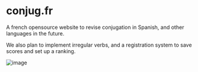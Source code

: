 # conjug.fr

A french opensource website to revise conjugation in Spanish, and other languages in the future.

We also plan to implement irregular verbs, and a registration system to save scores and set up a ranking.

![image](https://user-images.githubusercontent.com/69462822/229379986-9de405b7-017e-4c6b-8712-c370d83d0ee9.png)
